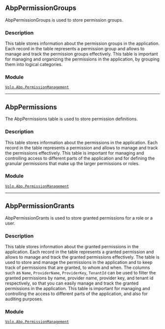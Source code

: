 ## AbpPermissionGroups

AbpPermissionGroups is used to store permission groups.

### Description

This table stores information about the permission groups in the application. Each record in the table represents a permission group and allows to manage and track the permission groups effectively. This table is important for managing and organizing the permissions in the application, by grouping them into logical categories.

### Module

[`Volo.Abp.PermissionManagement`](../Permission-Management.md)

---

## AbpPermissions

The AbpPermissions table is used to store permission definitions.

### Description

This table stores information about the permissions in the application. Each record in the table represents a permission and allows to manage and track the permissions effectively. This table is important for managing and controlling access to different parts of the application and for defining the granular permissions that make up the larger permissions or roles.

### Module

[`Volo.Abp.PermissionManagement`](../Permission-Management.md)

---

## AbpPermissionGrants

AbpPermissionGrants is used to store granted permissions for a role or a user.

### Description

This table stores information about the granted permissions in the application. Each record in the table represents a granted permission and allows to manage and track the granted permissions effectively. The table is used to store and manage the permissions in the application and to keep track of permissions that are granted, to whom and when. The columns such as `Name`, `ProviderName`, `ProviderKey`, `TenantId` can be used to filter the granted permissions by name, provider name, provider key, and tenant id respectively, so that you can easily manage and track the granted permissions in the application. This table is important for managing and controlling the access to different parts of the application, and also for auditing purposes.

### Module

[`Volo.Abp.PermissionManagement`](../Permission-Management.md)